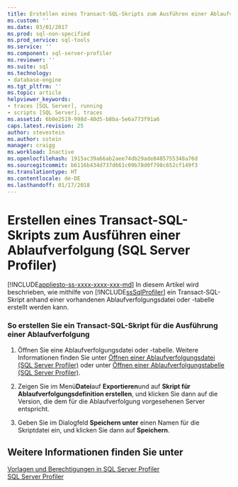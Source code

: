 ```yaml
---
title: Erstellen eines Transact-SQL-Skripts zum Ausführen einer Ablaufverfolgung (SQL Server Profiler) | Microsoft-Dokumentation
ms.custom: ''
ms.date: 03/01/2017
ms.prod: sql-non-specified
ms.prod_service: sql-tools
ms.service: ''
ms.component: sql-server-profiler
ms.reviewer: ''
ms.suite: sql
ms.technology:
- database-engine
ms.tgt_pltfrm: ''
ms.topic: article
helpviewer_keywords:
- traces [SQL Server], running
- scripts [SQL Server], traces
ms.assetid: 6b0e2519-998d-40d5-b8ba-5e6a773f91a6
caps.latest.revision: 25
author: stevestein
ms.author: sstein
manager: craigg
ms.workload: Inactive
ms.openlocfilehash: 1915ac39a66ab2aee74db29ade8485755348a76d
ms.sourcegitcommit: b6116b434d737d661c09b78d0f798c652cf149f3
ms.translationtype: HT
ms.contentlocale: de-DE
ms.lasthandoff: 01/17/2018
---
```

# <a name="create-a-transact-sql-script-for-running-a-trace-sql-server-profiler"></a>Erstellen eines Transact-SQL-Skripts zum Ausführen einer Ablaufverfolgung (SQL Server Profiler)
[!INCLUDE[appliesto-ss-xxxx-xxxx-xxx-md](../../includes/appliesto-ss-xxxx-xxxx-xxx-md.md)] In diesem Artikel wird beschrieben, wie mithilfe von [!INCLUDE[ssSqlProfiler](../../includes/sssqlprofiler-md.md)] ein Transact-SQL-Skript anhand einer vorhandenen Ablaufverfolgungsdatei oder -tabelle erstellt werden kann.  
  
### <a name="to-create-a-transact-sql-script-to-run-a-trace"></a>So erstellen Sie ein Transact-SQL-Skript für die Ausführung einer Ablaufverfolgung  
  
1.  Öffnen Sie eine Ablaufverfolgungsdatei oder -tabelle. Weitere Informationen finden Sie unter [Öffnen einer Ablaufverfolgungsdatei &#40;SQL Server Profiler&#41;](../../tools/sql-server-profiler/open-a-trace-file-sql-server-profiler.md) oder unter [Öffnen einer Ablaufverfolgungstabelle &#40;SQL Server Profiler&#41;](../../tools/sql-server-profiler/open-a-trace-table-sql-server-profiler.md).  
  
2.  Zeigen Sie im Menü**Datei**auf **Exportieren**und auf **Skript für Ablaufverfolgungsdefinition erstellen**, und klicken Sie dann auf die Version, die dem für die Ablaufverfolgung vorgesehenen Server entspricht.  
  
3.  Geben Sie im Dialogfeld **Speichern unter** einen Namen für die Skriptdatei ein, und klicken Sie dann auf **Speichern**.  
  
## <a name="see-also"></a>Weitere Informationen finden Sie unter  
 [Vorlagen und Berechtigungen in SQL Server Profiler](../../tools/sql-server-profiler/sql-server-profiler-templates-and-permissions.md)   
 [SQL Server Profiler](../../tools/sql-server-profiler/sql-server-profiler.md)  
  
  
